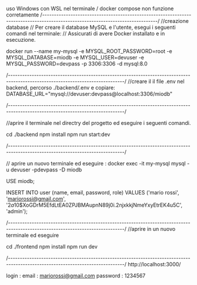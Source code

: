 uso Windows con WSL nel terminale / docker compose non funzione corretamente
/-------------------------------------------------------------------------------------------------------------------------------/
//creazione database
// Per creare il database MySQL e l'utente, esegui i seguenti comandi nel terminale:
// Assicurati di avere Docker installato e in esecuzione.

docker run --name my-mysql -e MYSQL_ROOT_PASSWORD=root -e MYSQL_DATABASE=miodb -e MYSQL_USER=devuser -e MYSQL_PASSWORD=devpass -p 3306:3306 -d mysql:8.0

/-------------------------------------------------------------------------------------------------------------------------------/
//creare il il file .env nel backend, percorso ./backend/.env 
e copiare:
DATABASE_URL="mysql://devuser:devpass@localhost:3306/miodb"


/-------------------------------------------------------------------------------------------------------------------------------/

//aprire il terminale nel directry del progetto ed eseguire i seguenti comandi.

cd ./backend
npm install
npm run start:dev

/-------------------------------------------------------------------------------------------------------------------------------/


// aprire un nuovo terminale ed eseguire :
docker exec -it my-mysql mysql -u devuser -pdevpass -D miodb
 
USE miodb;

INSERT INTO user (name, email, password, role) VALUES ('mario rossi', 'mariorossi@gmail.com', '$2a$10$XoGDrM5EfdLtEA0ZPJBMAupnN89j0i.2njxkkjNmeYxyEtrEK4u5C', 'admin');




/-------------------------------------------------------------------------------------------------------------------------------/
//aprire in un nuovo terminale ed eseguire

cd ./frontend
npm install
npm run dev

/-------------------------------------------------------------------------------------------------------------------------------/
http://localhost:3000/

login :
email : mariorossi@gmail.com
password : 1234567









